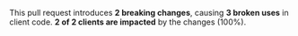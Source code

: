 This pull request introduces **2 breaking changes**, causing **3 broken uses** in client code.
**2 of 2 clients are impacted** by the changes (100%).
